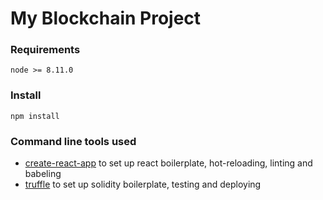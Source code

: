 # My Blockchain Project

### Requirements
`node >= 8.11.0`

### Install
`npm install`

### Command line tools used
- [create-react-app](https://github.com/facebook/create-react-app) to set up react boilerplate, hot-reloading, linting and babeling
- [truffle](https://github.com/trufflesuite/truffle) to set up solidity boilerplate, testing and deploying
